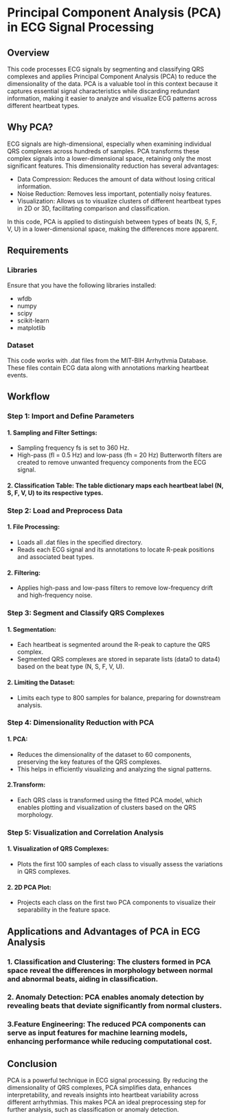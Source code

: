 # Principal Component Analysis (PCA) in ECG Signal Processing
## Overview
This code processes ECG signals by segmenting and classifying QRS complexes and applies Principal Component Analysis (PCA) to reduce the dimensionality of the data. PCA is a valuable tool in this context because it captures essential signal characteristics while discarding redundant information, making it easier to analyze and visualize ECG patterns across different heartbeat types.
## Why PCA?
ECG signals are high-dimensional, especially when examining individual QRS complexes across hundreds of samples. PCA transforms these complex signals into a lower-dimensional space, retaining only the most significant features. This dimensionality reduction has several advantages:
- Data Compression: Reduces the amount of data without losing critical information.
- Noise Reduction: Removes less important, potentially noisy features.
- Visualization: Allows us to visualize clusters of different heartbeat types in 2D or 3D, facilitating comparison and classification.

In this code, PCA is applied to distinguish between types of beats (N, S, F, V, U) in a lower-dimensional space, making the differences more apparent.



## Requirements
### Libraries
Ensure that you have the following libraries installed:
- wfdb
- numpy
- scipy
- scikit-learn
- matplotlib

### Dataset
This code works with .dat files from the MIT-BIH Arrhythmia Database. These files contain ECG data along with annotations marking heartbeat events.


##  Workflow

### Step 1: Import and Define Parameters
#### 1. Sampling and Filter Settings:
- Sampling frequency fs is set to 360 Hz.
- High-pass (fl = 0.5 Hz) and low-pass (fh = 20 Hz) Butterworth filters are created to remove unwanted frequency components from the ECG signal.
#### 2. Classification Table: The table dictionary maps each heartbeat label (N, S, F, V, U) to its respective types.

### Step 2: Load and Preprocess Data
#### 1. File Processing:
- Loads all .dat files in the specified directory.
- Reads each ECG signal and its annotations to locate R-peak positions and associated beat types.
#### 2. Filtering:
- Applies high-pass and low-pass filters to remove low-frequency drift and high-frequency noise.


### Step 3: Segment and Classify QRS Complexes
#### 1. Segmentation:
- Each heartbeat is segmented around the R-peak to capture the QRS complex.
- Segmented QRS complexes are stored in separate lists (data0 to data4) based on the beat type (N, S, F, V, U).
#### 2. Limiting the Dataset:
- Limits each type to 800 samples for balance, preparing for downstream analysis.


### Step 4: Dimensionality Reduction with PCA
#### 1. PCA:
- Reduces the dimensionality of the dataset to 60 components, preserving the key features of the QRS complexes.
- This helps in efficiently visualizing and analyzing the signal patterns.

#### 2.Transform:
- Each QRS class is transformed using the fitted PCA model, which enables plotting and visualization of clusters based on the QRS morphology.

### Step 5: Visualization and Correlation Analysis
#### 1. Visualization of QRS Complexes:
- Plots the first 100 samples of each class to visually assess the variations in QRS complexes.

#### 2. 2D PCA Plot:
- Projects each class on the first two PCA components to visualize their separability in the feature space.


## Applications and Advantages of PCA in ECG Analysis
### 1. Classification and Clustering: The clusters formed in PCA space reveal the differences in morphology between normal and abnormal beats, aiding in classification.
### 2. Anomaly Detection: PCA enables anomaly detection by revealing beats that deviate significantly from normal clusters.
### 3.Feature Engineering: The reduced PCA components can serve as input features for machine learning models, enhancing performance while reducing computational cost.

## Conclusion
PCA is a powerful technique in ECG signal processing. By reducing the dimensionality of QRS complexes, PCA simplifies data, enhances interpretability, and reveals insights into heartbeat variability across different arrhythmias. This makes PCA an ideal preprocessing step for further analysis, such as classification or anomaly detection.


